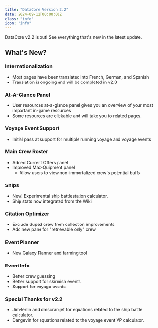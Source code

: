 ```yaml
---
title: "DataCore Version 2.2"
date: 2024-09-12T00:00:00Z
class: "info"
icon: "info"
---
```


DataCore v2.2 is out! See everything that's new in the latest update.<!-- end -->

## What's New?

### Internationalization

- Most pages have been translated into French, German, and Spanish
- Translation is ongoing and will be completed in v2.3

### At-A-Glance Panel

- User resources at-a-glance panel gives you an overview of your most important in-game resources
- Some resources are clickable and will take you to related pages.

### Voyage Event Support

- Initial pass at support for multiple running voyage and voyage events

### Main Crew Roster

- Added Current Offers panel
- Improved Max-Quipment panel
  - Allow users to view non-immortalized crew's potential buffs

### Ships

- New! Experimental ship battlestation calculator.
- Ship stats now integrated from the Wiki

### Citation Optimizer

- Exclude duped crew from collection improvements
- Add new pane for "retrievable only" crew

### Event Planner

- New Galaxy Planner and farming tool

### Event Info

- Better crew guessing
- Better support for skirmish events
- Support for voyage events

### Special Thanks for v2.2

- JimBerlin and dmscramjet for equations related to the ship battle calculator.
- Dangevin for equations related to the voyage event VP calculator.
